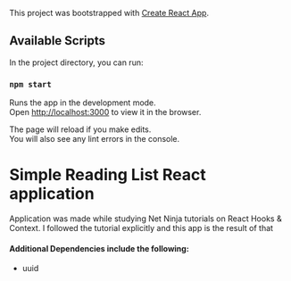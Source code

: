 This project was bootstrapped with [Create React App](https://github.com/facebook/create-react-app).

## Available Scripts

In the project directory, you can run:

### `npm start`

Runs the app in the development mode.<br />
Open [http://localhost:3000](http://localhost:3000) to view it in the browser.

The page will reload if you make edits.<br />
You will also see any lint errors in the console.


# Simple Reading List React application

Application was made while studying Net Ninja tutorials on React Hooks & Context.
I followed the tutorial explicitly and this app is the result of that

#### Additional Dependencies include the following:

* uuid 

